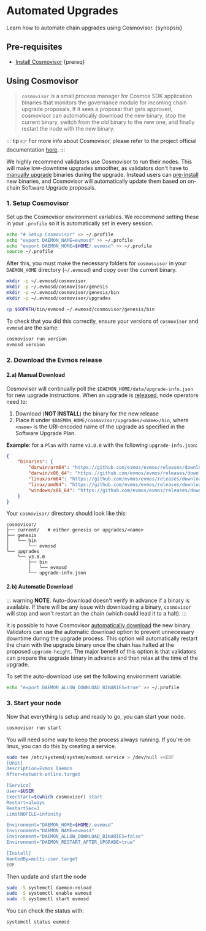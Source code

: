 <!--
order: 3
-->

# Automated Upgrades

Learn how to automate chain upgrades using Cosmovisor. {synopsis}

## Pre-requisites

*   [Install Cosmovisor](https://docs.cosmos.network/main/tooling/cosmovisor#installation)
    {prereq}

## Using Cosmovisor

> `cosmovisor` is a small process manager for Cosmos SDK application binaries
> that monitors the governance module for incoming chain upgrade proposals. If
> it sees a proposal that gets approved, cosmovisor can automatically download
> the new binary, stop the current binary, switch from the old binary to the new
> one, and finally restart the node with the new binary.

::: tip 👉 For more info about Cosmovisor, please refer to the project official
documentation [here](https://docs.cosmos.network/main/tooling/cosmovisor). :::

<!-- markdown-link-check-disable-next-line -->

We highly recommend validators use Cosmovisor to run their nodes. This will make
low-downtime upgrades smoother, as validators don't have to
[manually upgrade](./manual.md) binaries during the upgrade. Instead users can
[pre-install](#manual-download) new binaries, and Cosmovisor will automatically
update them based on on-chain Software Upgrade proposals.

### 1. Setup Cosmovisor

Set up the Cosmovisor environment variables. We recommend setting these in your
`.profile` so it is automatically set in every session.

```bash
echo "# Setup Cosmovisor" >> ~/.profile
echo "export DAEMON_NAME=evmosd" >> ~/.profile
echo "export DAEMON_HOME=$HOME/.evmosd" >> ~/.profile
source ~/.profile
```

After this, you must make the necessary folders for `cosmosvisor` in your
`DAEMON_HOME` directory (`~/.evmosd`) and copy over the current binary.

```bash
mkdir -p ~/.evmosd/cosmovisor
mkdir -p ~/.evmosd/cosmovisor/genesis
mkdir -p ~/.evmosd/cosmovisor/genesis/bin
mkdir -p ~/.evmosd/cosmovisor/upgrades

cp $GOPATH/bin/evmosd ~/.evmosd/cosmovisor/genesis/bin
```

To check that you did this correctly, ensure your versions of `cosmovisor` and
`evmosd` are the same:

```bash
cosmovisor run version
evmosd version
```

### 2. Download the Evmos release

<!-- NOTE: Using a h4 tag here so the relative markdown link used at the top of this document works -->

<h4 id="manual-download">2.a) Manual Download</h4>

Cosmovisor will continually poll the `$DAEMON_HOME/data/upgrade-info.json` for
new upgrade instructions. When an upgrade is
[released](https://github.com/evmos/evmos/releases), node operators need to:

1.  Download (**NOT INSTALL**) the binary for the new release
2.  Place it under `$DAEMON_HOME/cosmovisor/upgrades/<name>/bin`, where `<name>`
    is the URI-encoded name of the upgrade as specified in the Software Upgrade
    Plan.

**Example**: for a `Plan` with name `v3.0.0` with the following
`upgrade-info.json`:

```json
{
    "binaries": {
        "darwin/arm64": "https://github.com/evmos/evmos/releases/download/v3.0.0/evmos_3.0.0_Darwin_arm64.tar.gz",
        "darwin/x86_64": "https://github.com/evmos/evmos/releases/download/v3.0.0/evmos_3.0.0_Darwin_x86_64.tar.gz",
        "linux/arm64": "https://github.com/evmos/evmos/releases/download/v3.0.0/evmos_3.0.0_Linux_arm64.tar.gz",
        "linux/amd64": "https://github.com/evmos/evmos/releases/download/v3.0.0/evmos_3.0.0_Linux_amd64.tar.gz",
        "windows/x86_64": "https://github.com/evmos/evmos/releases/download/v3.0.0/evmos_3.0.0_Windows_x86_64.zip"
    }
}
```

Your `cosmovisor/` directory should look like this:

```shell
cosmovisor/
├── current/   # either genesis or upgrades/<name>
├── genesis
│   └── bin
│       └── evmosd
└── upgrades
    └── v3.0.0
        ├── bin
        │   └── evmosd
        └── upgrade-info.json
```

#### 2.b) Automatic Download

::: warning **NOTE**: Auto-download doesn't verify in advance if a binary is
available. If there will be any issue with downloading a binary, `cosmovisor`
will stop and won't restart an the chain (which could lead it to a halt). :::

It is possible to have Cosmovisor
[automatically download](https://docs.cosmos.network/main/tooling/cosmovisor#auto-download)
the new binary. Validators can use the automatic download option to prevent
unnecessary downtime during the upgrade process. This option will automatically
restart the chain with the upgrade binary once the chain has halted at the
proposed `upgrade-height`. The major benefit of this option is that validators
can prepare the upgrade binary in advance and then relax at the time of the
upgrade.

To set the auto-download use set the following environment variable:

```bash
echo "export DAEMON_ALLOW_DOWNLOAD_BINARIES=true" >> ~/.profile
```

### 3. Start your node

Now that everything is setup and ready to go, you can start your node.

```bash
cosmovisor run start
```

You will need some way to keep the process always running. If you're on linux,
you can do this by creating a service.

```bash
sudo tee /etc/systemd/system/evmosd.service > /dev/null <<EOF
[Unit]
Description=Evmos Daemon
After=network-online.target

[Service]
User=$USER
ExecStart=$(which cosmovisor) start
Restart=always
RestartSec=3
LimitNOFILE=infinity

Environment="DAEMON_HOME=$HOME/.evmosd"
Environment="DAEMON_NAME=evmosd"
Environment="DAEMON_ALLOW_DOWNLOAD_BINARIES=false"
Environment="DAEMON_RESTART_AFTER_UPGRADE=true"

[Install]
WantedBy=multi-user.target
EOF
```

Then update and start the node

```bash
sudo -S systemctl daemon-reload
sudo -S systemctl enable evmosd
sudo -S systemctl start evmosd
```

You can check the status with:

```bash
systemctl status evmosd
```
